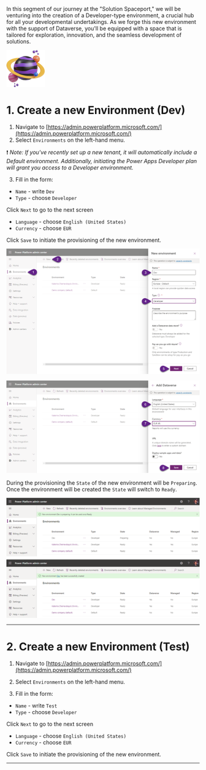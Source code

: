In this segment of our journey at the "Solution Spaceport," we will be venturing into the creation of a Developer-type environment, a crucial hub for all your developmental undertakings. As we forge this new environment with the support of Dataverse, you'll be equipped with a space that is tailored for exploration, innovation, and the seamless development of solutions.

<img src="https://github.com/Katerina-Chernevskaya/BalticSummit2023/blob/a0a2c0c73428b9088a249b573ee761f4e3987418/labs/screenshots/lab2/2-environment.png" width="100">

# 1. Create a new Environment (Dev)
1. Navigate to [https://admin.powerplatform.microsoft.com/](https://admin.powerplatform.microsoft.com/)
2. Select `Environments` on the left-hand menu.

:exclamation: _Note:
If you've recently set up a new tenant, it will automatically include a Default environment. Additionally, initiating the Power Apps Developer plan will grant you access to a Developer environment._

3. Fill in the form:
- `Name` - write `Dev`
- `Type` - choose `Developer`

Click `Next` to go to the next screen
- `Language` - choose `English (United States)`
- `Currency` - choose `EUR`

Click `Save` to initiate the provisioning of the new environment.

![lab2-CreateEnv1.png](./screenshots/lab2/lab2-1.png)

![lab2-CreateEnv2.png](./screenshots/lab2/lab2-2.png)

During the provisioning the `State` of the new environment will be `Preparing`. Once the environment will be created the `State` will switch to `Ready`.

![lab2-CreateEnv3.png](./screenshots/lab2/lab2-3.png)

***


# 2. Create a new Environment (Test)
1. Navigate to [https://admin.powerplatform.microsoft.com/](https://admin.powerplatform.microsoft.com/)

2. Select `Environments` on the left-hand menu.

3. Fill in the form:
- `Name` - write `Test`
- `Type` - choose `Developer`

Click `Next` to go to the next screen
- `Language` - choose `English (United States)`
- `Currency` - choose `EUR`

Click `Save` to initiate the provisioning of the new environment.

***
